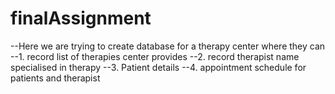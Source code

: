 # finalAssignment

--Here we are trying to create database for a therapy center where they can
--1. record list of therapies center provides
--2. record therapist name specialised in therapy
--3. Patient details
--4. appointment schedule for patients and therapist
